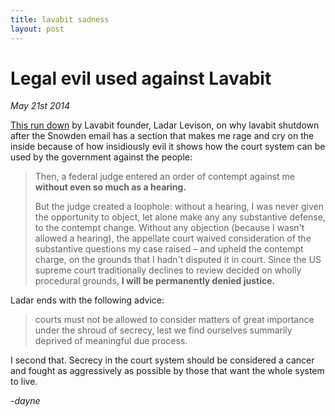 ```yaml
---
title: lavabit sadness
layout: post
---
```


# Legal evil used against Lavabit

_May 21st 2014_

[This run down](http://www.theguardian.com/commentisfree/2014/may/20/why-did-lavabit-shut-down-snowden-email)
by Lavabit founder, Ladar Levison, on
why lavabit shutdown after the Snowden email has
a section that makes me rage and cry on the inside
because of how insidiously evil it shows how the court
system can be used by the government against the people:

> Then, a federal judge entered an order of contempt
> against me **without even so much as a hearing.**
>
> But the judge created a loophole: without a hearing,
> I was never given the opportunity to object, let
> alone make any any substantive defense, to the
> contempt change. Without any objection (because I
> wasn't allowed a hearing), the appellate court waived
> consideration of the substantive questions my case
> raised – and upheld the contempt charge, on the
> grounds that I hadn't disputed it in court. Since the
> US supreme court traditionally declines to review
> decided on wholly procedural grounds,
> **I will be permanently denied justice.**

Ladar ends with the following advice:

> courts must not be allowed to consider matters of
> great importance under the shroud of secrecy, lest we
> find ourselves summarily deprived of meaningful due
> process.

I second that.  Secrecy in the court system should be
considered a cancer and fought as aggressively as
possible by those that want the whole system to live.

_-dayne_
